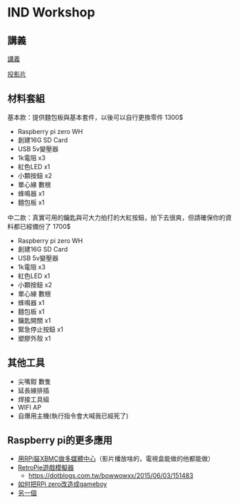 IND Workshop
=====

## 講義

[講義](README.md)

[投影片](https://slides.com/sakura26/self-terminator)

## 材料套組

基本款：提供麵包板與基本套件，以後可以自行更換零件 1300$

* Raspberry pi zero WH
* 創建16G SD Card 
* USB 5v變壓器
* 1k電阻 x3 
* 紅色LED x1
* 小顆按鈕 x2
* 單心線 數根
* 蜂鳴器 x1
* 麵包板 x1

中二款：真實可用的鑰匙與可大力拍打的大紅按鈕，拍下去很爽，但請確保你的資料都已經備份了 1700$

* Raspberry pi zero WH
* 創建16G SD Card 
* USB 5v變壓器
* 1k電阻 x3 
* 紅色LED x1
* 小顆按鈕 x2
* 單心線 數根
* 蜂鳴器 x1
* 麵包板 x1
* 鑰匙開關 x1
* 緊急停止按鈕 x1
* 塑膠外殼 x1


## 其他工具

* 尖嘴鉗 數隻
* 延長線排插 
* 焊接工具組
* WIFI AP
* 自爆用主機(執行指令會大喊我已經死了)

## Raspberry pi的更多應用

* [用RPi裝XBMC做多媒體中心](https://www.youtube.com/watch?v=1L5GCmXgHK8)（影片播放啥的，電視盒能做的他都能做）
* [RetroPie遊戲模擬器](https://www.youtube.com/watch?v=Qpqjy87g0Y8)
  * <https://dotblogs.com.tw/bowwowxx/2015/06/03/151483>
* [如何把RPi zero改造成gameboy](https://www.youtube.com/watch?v=dV-W23lONI4)
* [另一個](https://www.youtube.com/watch?v=ux9lXBexw0o)